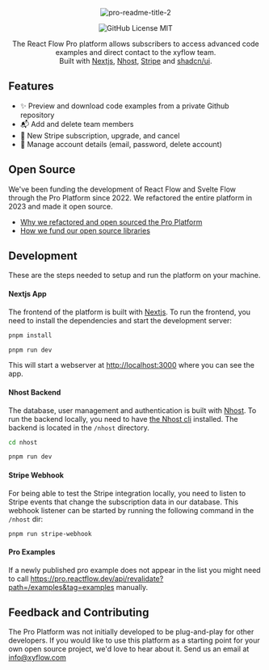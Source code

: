 <div align="center">

![pro-readme-title-2](https://github.com/xyflow/pro-platform/assets/9868315/95a25241-fc25-4cc2-9caa-d2007de53bfe)

![GitHub License MIT](https://img.shields.io/github/license/wbkd/react-flow?color=%23ff0072)

The React Flow Pro platform allows subscribers to access advanced code examples and direct contact to the xyflow team.<br/>
Built with [Nextjs](https://nextjs.org/), [Nhost](https://nhost.io/), [Stripe](https://stripe.com) and [shadcn/ui](https://ui.shadcn.com/).

</div>

## Features

- ✨ Preview and download code examples from a private Github repository
- 📬 Add and delete team members
- 💸 New Stripe subscription, upgrade, and cancel
- 👤 Manage account details (email, password, delete account)

## Open Source

We've been funding the development of React Flow and Svelte Flow through the Pro Platform since 2022. We refactored the entire platform in 2023 and made it open source.

- [Why we refactored and open sourced the Pro Platform](https://xyflow.com/blog/react-flow-pro-platform-open-source)
- [How we fund our open source libraries](https://xyflow.com/open-source)

## Development

These are the steps needed to setup and run the platform on your machine.

#### Nextjs App

The frontend of the platform is built with [Nextjs](https://nextjs.org/). To run the frontend, you need to install the dependencies and start the development server:

```sh
pnpm install
```

```sh
pnpm run dev
```

This will start a webserver at [http://localhost:3000](http://localhost:3000) where you can see the app.

#### Nhost Backend

The database, user management and authentication is built with [Nhost](https://nhost.io/). To run the backend locally, you need to have [the Nhost cli](https://docs.nhost.io/development/cli/getting-started) installed. The backend is located in the `/nhost` directory.

```sh
cd nhost
```

```sh
pnpm run dev
```

#### Stripe Webhook

For being able to test the Stripe integration locally, you need to listen to Stripe events that change the subscription data in our database. This webhook listener can be started by running the following command in the `/nhost` dir:

```sh
pnpm run stripe-webhook
```

#### Pro Examples

If a newly published pro example does not appear in the list you might need to call https://pro.reactflow.dev/api/revalidate?path=/examples&tag=examples manually.

## Feedback and Contributing

The Pro Platform was not initially developed to be plug-and-play for other developers. If you would like to use this platform as a starting point for your own open source project, we'd love to hear about it. Send us an email at info@xyflow.com
